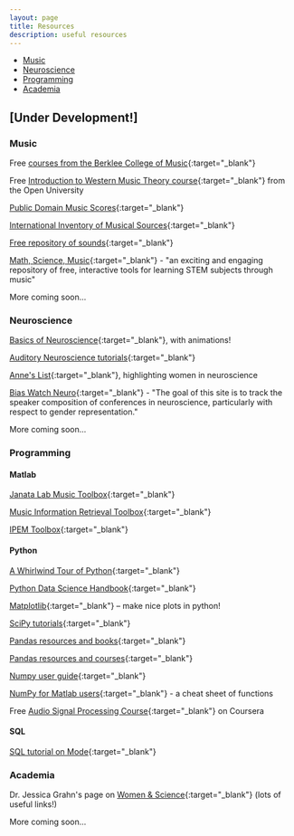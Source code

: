 ```yaml
---
layout: page
title: Resources
description: useful resources
---
```

<HEAD>
<!-- Global site tag (gtag.js) - Google Analytics -->
  <script async src="https://www.googletagmanager.com/gtag/js?id=UA-114823830-1"></script>
  <script>
    window.dataLayer = window.dataLayer || [];
    function gtag(){dataLayer.push(arguments);}
    gtag('js', new Date());
    gtag('config', 'UA-114823830-1');
  </script>
</HEAD>

<div class="navbar">
    <div class="navbar-inner">
        <ul class="nav">
            <li><a href="#music">Music</a></li>
            <li><a href="#neuroscience">Neuroscience</a></li>
            <li><a href="#programming">Programming</a></li>
            <li><a href="#academia">Academia</a></li>
        </ul>
    </div>
</div>

## [Under Development!]

### <a name="music"></a>Music

Free [courses from the Berklee College of Music](https://www.edx.org/school/berkleex){:target="_blank"}

Free [Introduction to Western Music Theory course](http://www.open.edu/openlearn/history-the-arts/culture/music/introduction-music-theory/content-section-0?active-tab=description-tab){:target="_blank"} from the Open University

[Public Domain Music Scores](http://imslp.org/wiki/Main_Page){:target="_blank"}

[International Inventory of Musical Sources](http://www.rism.info/){:target="_blank"}

[Free repository of sounds](https://freesound.org/){:target="_blank"}

[Math, Science, Music](https://mathsciencemusic.org/){:target="_blank"} - "an exciting and engaging repository of free, interactive tools for learning STEM subjects through music"

More coming soon... 

### <a name="neuroscience"></a>Neuroscience
[Basics of Neuroscience](https://neuroscience5e.sinauer.com/animations01.html){:target="_blank"}, with animations!

[Auditory Neuroscience tutorials](https://auditoryneuroscience.com/){:target="_blank"}

[Anne's List](https://anneslist.net/){:target="_blank"}, highlighting women in neuroscience  

[Bias Watch Neuro](https://biaswatchneuro.com/?wref=bif){:target="_blank"} - "The goal of this site is to track the speaker composition of conferences in neuroscience, particularly with respect to gender representation."  

More coming soon... 

### <a name="music"></a>Programming

#### Matlab
[Janata Lab Music Toolbox](http://atonal.ucdavis.edu/resources/software/jlmt/){:target="_blank"}  

[Music Information Retrieval Toolbox](https://www.jyu.fi/hytk/fi/laitokset/mutku/en/research/materials/mirtoolbox){:target="_blank"}  

[IPEM Toolbox](https://www.ugent.be/lw/kunstwetenschappen/en/research-groups/musicology/ipem/finishedprojects/ipem-toolbox.htm){:target="_blank"}

#### Python

[A Whirlwind Tour of Python](http://www.oreilly.com/programming/free/a-whirlwind-tour-of-python.csp){:target="_blank"}  

[Python Data Science Handbook](https://jakevdp.github.io/PythonDataScienceHandbook/){:target="_blank"} 

[Matplotlib](http://matplotlib.org/){:target="_blank"} – make nice plots in python!  

[SciPy tutorials](https://docs.scipy.org/doc/scipy/reference/tutorial/index.html){:target="_blank"}  

[Pandas resources and books](http://www.dataschool.io/best-python-pandas-resources/){:target="_blank"}  

[Pandas resources and courses](https://chatbotslife.com/pandas-learning-resources-946540ba574e){:target="_blank"}  

[Numpy user guide](https://docs.scipy.org/doc/numpy-dev/user/){:target="_blank"}  

[NumPy for Matlab users](http://mathesaurus.sourceforge.net/matlab-numpy.html){:target="_blank"} - a cheat sheet of functions  

Free [Audio Signal Processing Course](https://www.coursera.org/learn/audio-signal-processing){:target="_blank"} on Coursera  
 
#### SQL
[SQL tutorial on Mode](https://community.modeanalytics.com/sql/tutorial/introduction-to-sql/){:target="_blank"}



### <a name="music"></a>Academia

Dr. Jessica Grahn's page on [Women & Science](http://www.jessicagrahn.com/women--science.html){:target="_blank"} (lots of useful links!)

More coming soon... 
